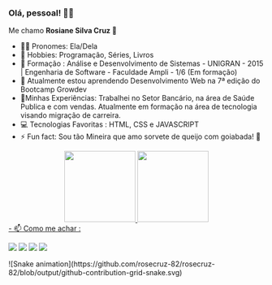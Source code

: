 ### Olá, pessoal! 👋😉
<p> Me chamo <strong> Rosiane Silva Cruz 🌈 </strong><p>
  
- 👩🏾 Pronomes: Ela/Dela
- 🔭 Hobbies: Programação, Séries, Livros
- 👯 Formação : Análise e Desenvolvimento de Sistemas - UNIGRAN - 2015 |
                Engenharia de Software - Faculdade Ampli - 1/6 (Em formação)
- 🌱 Atualmente estou aprendendo Desenvolvimento Web na 7ª edição do Bootcamp Growdev 
- 📜Minhas Experiências: Trabalhei no Setor Bancário, na área de Saúde Publica e com vendas. Atualmente 
                           em formação na área de tecnologia visando migração de carreira. <br>
- 💻 Tecnologias Favoritas : HTML, CSS e JAVASCRIPT
- ⚡ Fun fact: Sou tão Mineira que amo sorvete de queijo com goiabada! 🍧

  
 <div align="center">
  <a href="https://github.com/montoyaaa">
  <img height="140em" src="https://github-readme-stats.vercel.app/api?username=rosecruz-82&show_icons=true&theme=dracula&include_all_commits=true&count_private=true"/>
  <img height="140em" src="https://github-readme-stats.vercel.app/api/top-langs/?username=rosecruz-82&layout=compact&langs_count=7&theme=dracula"/>
</div>
 
 <div>   
  - 📫 Como me achar : 
    
  <a href="https://www.youtube.com/channel/UCUNYXSkw-CZjk45xbI-aaxQ" target="_blank"><img src="https://img.shields.io/badge/YouTube-FF0000?style=for-the-badge&logo=youtube&logoColor=white" target="_blank"></a>
  <a href="https://www.instagram.com/rosecruz82" target="_blank"><img src="https://img.shields.io/badge/-Instagram-%23E4405F?style=for-the-badge&logo=instagram&logoColor=white" target="_blank"></a>
  <a href = "mailto:rosecruz82@gmail.com"><img src="https://img.shields.io/badge/-outlook-%23333?style=for-the-badge&logo=microsoft&logoColor=white" target="_blank"></a>
  <a href="https://www.linkedin.com/in/rosianesilvacruz" target="_blank"><img src="https://img.shields.io/badge/-LinkedIn-%230077B5?style=for-the-badge&logo=linkedin&logoColor=white" target="_blank"></a>
</div>

<div>
![Snake animation](https://github.com/rosecruz-82/rosecruz-82/blob/output/github-contribution-grid-snake.svg)
</div>
